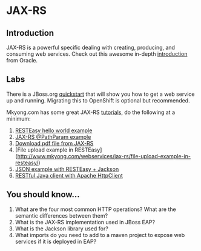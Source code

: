 # JAX-RS

## Introduction
JAX-RS is a powerful specific dealing with creating, producing, and consuming web services. Check out this awesome in-depth [introduction](https://docs.oracle.com/javaee/6/tutorial/doc/giepu.html) from Oracle.

## Labs

There is a JBoss.org [quickstart](http://www.jboss.org/quickstarts/eap/helloworld-rs/) that will show you how to get a web service up and running. Migrating this to OpenShift is optional but recommended. 

Mkyong.com has some great JAX-RS [tutorials](http://www.mkyong.com/tutorials/jax-rs-tutorials/), do the following at a minimum:

1. [RESTEasy hello world example](http://www.mkyong.com/webservices/jax-rs/resteasy-hello-world-example/)
2. [JAX-RS @PathParam example](http://www.mkyong.com/webservices/jax-rs/jax-rs-pathparam-example/)
3. [Download pdf file from JAX-RS](http://www.mkyong.com/webservices/jax-rs/download-pdf-file-from-jax-rs/)
4. [File upload example in RESTEasy] (http://www.mkyong.com/webservices/jax-rs/file-upload-example-in-resteasy/)
5. [JSON example with RESTEasy + Jackson](http://www.mkyong.com/webservices/jax-rs/integrate-jackson-with-resteasy/)
6. [RESTful Java client with Apache HttpClient](http://www.mkyong.com/webservices/jax-rs/restful-java-client-with-apache-httpclient/)


## You should know...

1. What are the four most common HTTP operations? What are the semantic differences between them?
2. What is the JAX-RS implementation used in JBoss EAP?
3. What is the Jackson library used for?
4. What imports do you need to add to a maven project to expose web services if it is deployed in EAP?
